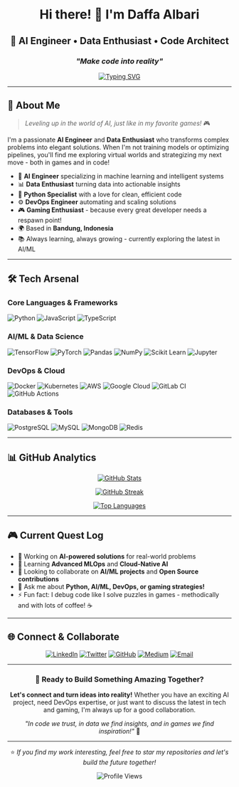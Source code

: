 <div align="center">

# Hi there! 👋 I'm Daffa Albari

## 🚀 AI Engineer • Data Enthusiast • Code Architect

### *"Make code into reality"*

[![Typing SVG](https://readme-typing-svg.herokuapp.com?font=Fira+Code&pause=1000&color=2E96F7&center=true&vCenter=true&width=435&lines=AI+Engineer+%7C+Data+Enthusiast;Python+Developer+%7C+DevOps+Engineer;Level+up+through+code+and+gaming!;Building+intelligent+solutions)](https://git.io/typing-svg)

</div>

---

## 🎯 About Me

> *Leveling up in the world of AI, just like in my favorite games!* 🎮

I'm a passionate **AI Engineer** and **Data Enthusiast** who transforms complex problems into elegant solutions. When I'm not training models or optimizing pipelines, you'll find me exploring virtual worlds and strategizing my next move - both in games and in code!

- 🤖 **AI Engineer** specializing in machine learning and intelligent systems
- 📊 **Data Enthusiast** turning data into actionable insights
- 🐍 **Python Specialist** with a love for clean, efficient code
- ⚙️ **DevOps Engineer** automating and scaling solutions
- 🎮 **Gaming Enthusiast** - because every great developer needs a respawn point!
- 🌍 Based in **Bandung, Indonesia**
- 📚 Always learning, always growing - currently exploring the latest in AI/ML

---

## 🛠️ Tech Arsenal

### **Core Languages & Frameworks**
![Python](https://img.shields.io/badge/Python-3776AB?style=for-the-badge&logo=python&logoColor=white)
![JavaScript](https://img.shields.io/badge/JavaScript-F7DF1E?style=for-the-badge&logo=javascript&logoColor=black)
![TypeScript](https://img.shields.io/badge/TypeScript-007ACC?style=for-the-badge&logo=typescript&logoColor=white)

### **AI/ML & Data Science**
![TensorFlow](https://img.shields.io/badge/TensorFlow-FF6F00?style=for-the-badge&logo=tensorflow&logoColor=white)
![PyTorch](https://img.shields.io/badge/PyTorch-EE4C2C?style=for-the-badge&logo=pytorch&logoColor=white)
![Pandas](https://img.shields.io/badge/Pandas-150458?style=for-the-badge&logo=pandas&logoColor=white)
![NumPy](https://img.shields.io/badge/NumPy-013243?style=for-the-badge&logo=numpy&logoColor=white)
![Scikit Learn](https://img.shields.io/badge/scikit_learn-F7931E?style=for-the-badge&logo=scikit-learn&logoColor=white)
![Jupyter](https://img.shields.io/badge/Jupyter-F37626?style=for-the-badge&logo=jupyter&logoColor=white)

### **DevOps & Cloud**
![Docker](https://img.shields.io/badge/Docker-2496ED?style=for-the-badge&logo=docker&logoColor=white)
![Kubernetes](https://img.shields.io/badge/Kubernetes-326CE5?style=for-the-badge&logo=kubernetes&logoColor=white)
![AWS](https://img.shields.io/badge/AWS-232F3E?style=for-the-badge&logo=amazon-aws&logoColor=white)
![Google Cloud](https://img.shields.io/badge/Google_Cloud-4285F4?style=for-the-badge&logo=google-cloud&logoColor=white)
![GitLab CI](https://img.shields.io/badge/GitLab_CI-330F63?style=for-the-badge&logo=gitlab&logoColor=white)
![GitHub Actions](https://img.shields.io/badge/GitHub_Actions-2088FF?style=for-the-badge&logo=github-actions&logoColor=white)

### **Databases & Tools**
![PostgreSQL](https://img.shields.io/badge/PostgreSQL-316192?style=for-the-badge&logo=postgresql&logoColor=white)
![MySQL](https://img.shields.io/badge/MySQL-4479A1?style=for-the-badge&logo=mysql&logoColor=white)
![MongoDB](https://img.shields.io/badge/MongoDB-47A248?style=for-the-badge&logo=mongodb&logoColor=white)
![Redis](https://img.shields.io/badge/Redis-DC382D?style=for-the-badge&logo=redis&logoColor=white)

---

## 📊 GitHub Analytics

<div align="center">
  
[![GitHub Stats](https://github-readme-stats.vercel.app/api?username=daaffalbari&show_icons=true&theme=tokyonight&hide_border=true&include_all_commits=true&count_private=true)](https://github.com/daaffalbari)

[![GitHub Streak](https://github-readme-streak-stats.herokuapp.com?user=daaffalbari&theme=tokyonight&hide_border=true)](https://git.io/streak-stats)

[![Top Languages](https://github-readme-stats.vercel.app/api/top-langs/?username=daaffalbari&layout=compact&theme=tokyonight&hide_border=true&include_all_commits=true&count_private=true&langs_count=8)](https://github.com/daaffalbari)

</div>

---

## 🎮 Current Quest Log

- 🔭 Working on **AI-powered solutions** for real-world problems
- 🌱 Learning **Advanced MLOps** and **Cloud-Native AI**
- 👯 Looking to collaborate on **AI/ML projects** and **Open Source contributions**
- 💬 Ask me about **Python, AI/ML, DevOps, or gaming strategies!**
- ⚡ Fun fact: I debug code like I solve puzzles in games - methodically and with lots of coffee! ☕

---

## 🌐 Connect & Collaborate

<div align="center">

[![LinkedIn](https://img.shields.io/badge/LinkedIn-0077B5?style=for-the-badge&logo=linkedin&logoColor=white)](https://www.linkedin.com/in/daaffalbari/)
[![Twitter](https://img.shields.io/badge/Twitter-1DA1F2?style=for-the-badge&logo=twitter&logoColor=white)](https://x.com/wudapp)
[![GitHub](https://img.shields.io/badge/GitHub-100000?style=for-the-badge&logo=github&logoColor=white)](https://github.com/daaffalbari)
[![Medium](https://img.shields.io/badge/Medium-12100E?style=for-the-badge&logo=medium&logoColor=white)](https://medium.com/@daffabercerita)
[![Email](https://img.shields.io/badge/Email-D14836?style=for-the-badge&logo=gmail&logoColor=white)](mailto:daffaa.albari@gmail.com)

</div>

---

<div align="center">

### 🚀 Ready to Build Something Amazing Together?

**Let's connect and turn ideas into reality!** Whether you have an exciting AI project, need DevOps expertise, or just want to discuss the latest in tech and gaming, I'm always up for a good collaboration.

*"In code we trust, in data we find insights, and in games we find inspiration!"* 🎯

---

⭐ *If you find my work interesting, feel free to star my repositories and let's build the future together!*

![Profile Views](https://komarev.com/ghpvc/?username=daaffalbari&color=blueviolet&style=for-the-badge&label=PROFILE+VIEWS)

</div>